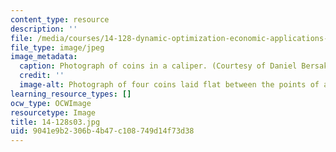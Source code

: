 ```yaml
---
content_type: resource
description: ''
file: /media/courses/14-128-dynamic-optimization-economic-applications-recursive-methods-spring-2003/9041e9b2306b4b47c108749d14f73d38_14-128s03.jpg
file_type: image/jpeg
image_metadata:
  caption: Photograph of coins in a caliper. (Courtesy of Daniel Bersak.)
  credit: ''
  image-alt: Photograph of four coins laid flat between the points of a caliper.
learning_resource_types: []
ocw_type: OCWImage
resourcetype: Image
title: 14-128s03.jpg
uid: 9041e9b2-306b-4b47-c108-749d14f73d38
---
```

